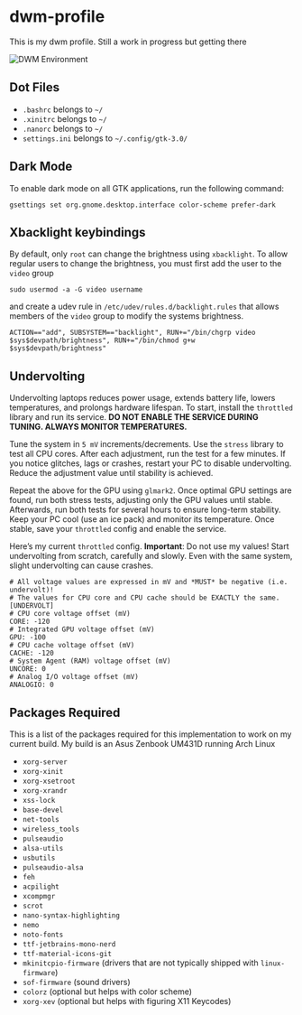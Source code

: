 # dwm-profile

This is my dwm profile. Still a work in progress but getting there

![DWM Environment](https://github.com/TaqieldinHamoda/dwm-profile/blob/main/Preview.png "A Preview of my DWM Environment")

## Dot Files
- `.bashrc` belongs to `~/`
- `.xinitrc` belongs to `~/`
- `.nanorc` belongs to `~/`
- `settings.ini` belongs to `~/.config/gtk-3.0/`

## Dark Mode
To enable dark mode on all GTK applications, run the following command:

```
gsettings set org.gnome.desktop.interface color-scheme prefer-dark
```

## Xbacklight keybindings
By default, only `root` can change the brightness using `xbacklight`. To allow regular users to change the brightness, you must first add the user to the `video` group

```
sudo usermod -a -G video username
```

and create a udev rule in `/etc/udev/rules.d/backlight.rules` that allows members of the `video` group to modify the systems brightness.

```
ACTION=="add", SUBSYSTEM=="backlight", RUN+="/bin/chgrp video $sys$devpath/brightness", RUN+="/bin/chmod g+w $sys$devpath/brightness"
```

## Undervolting
Undervolting laptops reduces power usage, extends battery life, lowers temperatures, and prolongs hardware lifespan. To start, install the `throttled` library and run its service. **DO NOT ENABLE THE SERVICE DURING TUNING. ALWAYS MONITOR TEMPERATURES.**

Tune the system in `5 mV` increments/decrements. Use the `stress` library to test all CPU cores. After each adjustment, run the test for a few minutes. If you notice glitches, lags or crashes, restart your PC to disable undervolting. Reduce the adjustment value until stability is achieved.

Repeat the above for the GPU using `glmark2`. Once optimal GPU settings are found, run both stress tests, adjusting only the GPU values until stable. Afterwards, run both tests for several hours to ensure long-term stability. Keep your PC cool (use an ice pack) and monitor its temperature. Once stable, save your `throttled` config and enable the service.

Here’s my current `throttled` config. **Important**: Do not use my values! Start undervolting from scratch, carefully and slowly. Even with the same system, slight undervolting can cause crashes.

```
# All voltage values are expressed in mV and *MUST* be negative (i.e. undervolt)!
# The values for CPU core and CPU cache should be EXACTLY the same.
[UNDERVOLT]
# CPU core voltage offset (mV)
CORE: -120
# Integrated GPU voltage offset (mV)
GPU: -100
# CPU cache voltage offset (mV)
CACHE: -120
# System Agent (RAM) voltage offset (mV)
UNCORE: 0
# Analog I/O voltage offset (mV)
ANALOGIO: 0
```

## Packages Required
This is a list of the packages required for this implementation to work on my current build.
My build is an Asus Zenbook UM431D running Arch Linux

- `xorg-server`
- `xorg-xinit`
- `xorg-xsetroot`
- `xorg-xrandr`
- `xss-lock`
- `base-devel`
- `net-tools`
- `wireless_tools`
- `pulseaudio`
- `alsa-utils`
- `usbutils`
- `pulseaudio-alsa`
- `feh`
- `acpilight`
- `xcompmgr`
- `scrot`
- `nano-syntax-highlighting`
- `nemo`
- `noto-fonts`
- `ttf-jetbrains-mono-nerd`
- `ttf-material-icons-git`
- `mkinitcpio-firmware` (drivers that are not typically shipped with `linux-firmware`)
- `sof-firmware` (sound drivers)
- `colorz` (optional but helps with color scheme)
- `xorg-xev` (optional but helps with figuring X11 Keycodes)
